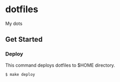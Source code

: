 # dotfiles
My dots

## Get Started
### Deploy
This command deploys dotfiles to $HOME directory.

```
$ make deploy
```
